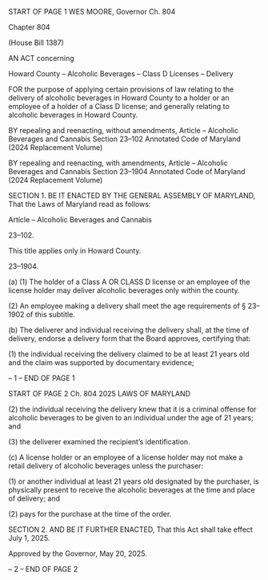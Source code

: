 START OF PAGE 1
WES MOORE, Governor Ch. 804

Chapter 804

(House Bill 1387)

AN ACT concerning

Howard County – Alcoholic Beverages – Class D Licenses – Delivery

FOR the purpose of applying certain provisions of law relating to the delivery of alcoholic
beverages in Howard County to a holder or an employee of a holder of a Class D
license; and generally relating to alcoholic beverages in Howard County.

BY repealing and reenacting, without amendments,
Article – Alcoholic Beverages and Cannabis
Section 23–102
Annotated Code of Maryland
(2024 Replacement Volume)

BY repealing and reenacting, with amendments,
Article – Alcoholic Beverages and Cannabis
Section 23–1904
Annotated Code of Maryland
(2024 Replacement Volume)

SECTION 1. BE IT ENACTED BY THE GENERAL ASSEMBLY OF MARYLAND,
That the Laws of Maryland read as follows:

Article – Alcoholic Beverages and Cannabis

23–102.

This title applies only in Howard County.

23–1904.

(a) (1) The holder of a Class A OR CLASS D license or an employee of the
license holder may deliver alcoholic beverages only within the county.

(2) An employee making a delivery shall meet the age requirements of §
23–1902 of this subtitle.

(b) The deliverer and individual receiving the delivery shall, at the time of
delivery, endorse a delivery form that the Board approves, certifying that:

(1) the individual receiving the delivery claimed to be at least 21 years old
and the claim was supported by documentary evidence;

– 1 –
END OF PAGE 1

START OF PAGE 2
Ch. 804 2025 LAWS OF MARYLAND

(2) the individual receiving the delivery knew that it is a criminal offense
for alcoholic beverages to be given to an individual under the age of 21 years; and

(3) the deliverer examined the recipient’s identification.

(c) A license holder or an employee of a license holder may not make a retail
delivery of alcoholic beverages unless the purchaser:

(1) or another individual at least 21 years old designated by the purchaser,
is physically present to receive the alcoholic beverages at the time and place of delivery;
and

(2) pays for the purchase at the time of the order.

SECTION 2. AND BE IT FURTHER ENACTED, That this Act shall take effect July
1, 2025.

Approved by the Governor, May 20, 2025.

– 2 –
END OF PAGE 2